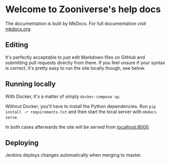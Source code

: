 # Welcome to Zooniverse's help docs

The documentation is built by MkDocs. For full documentation visit [mkdocs.org](https://mkdocs.org).

## Editing

It's perfectly acceptable to just edit Markdown files on GitHub and submitting
pull requests directly from there. If you feel unsure if your syntax is
correct, it's pretty easy to run the site locally though, see below.

## Running locally

With Docker, it's a matter of simply `docker-compose up`.

Without Docker, you'll have to install the Python dependencies. Run `pip
install -r requirements.txt` and then start the local server with `mkdocs
serve`.

In both cases afterwards the site will be served from [localhost:8000](htto://localhost:8000).

## Deploying

Jenkins deploys changes automatically when merging to master.
